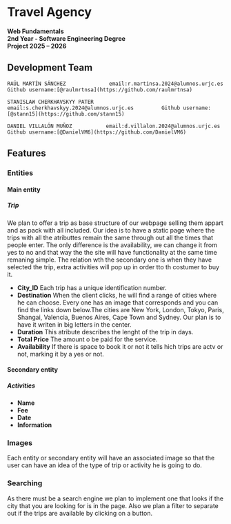 # Travel Agency 

**Web Fundamentals**  
**2nd Year - Software Engineering Degree**  
**Project 2025 – 2026**


##  Development Team
`RAÚL MARTÍN SÁNCHEZ              email:r.martinsa.2024@alumnos.urjc.es             Github username:[@raulmrtnsa](https://github.com/raulmrtnsa)` <br>

`STANISLAW CHERKHAVSKYY PATER     email:s.cherkhavskyy.2024@alumnos.urjc.es         Github username:[@stann15](https://github.com/stann15)   ` <br>

`DANIEL VILLALÓN MUÑOZ           email:d.villalon.2024@alumnos.urjc.es              Github username:[@DanielVM6](https://github.com/DanielVM6) ` <br>     

## Features 

### Entities
  
#### Main entity

##### Trip
We plan to offer a trip as base structure of our webpage selling them appart and as pack with all included. Our idea is to have a static page where the trips with all the atributtes remain the same through out all the times that people enter. The only difference is the availability, we can change it from yes to no and that way the the site will have functionality at the same time remaning simple. The relation wth the secondary one is when they have selected the trip, extra activities will pop up in order tto th costumer to buy it.

- **City_ID** Each trip has a unique identification number.
- **Destination**  When the client clicks, he will find a range of cities where he can choose. Every one has an image that corresponds and you can find the links down below.The cities are New York, London, Tokyo, Paris, Shangai, Valencia, Buenos Aires, Cape Town and Sydney. Our plan is to have it writen in big letters in the center.
- **Duration** This atribute describes the lenght of the trip in days.  
- **Total Price** The amount o be paid for the service.   
- **Availability** If there is space to book it or not it tells hich trips are actv or not, marking it by a yes or not.

#### Secondary entity

##### Activities

- **Name** 
- **Fee**  
- **Date**   
- **Information**  
  
### Images
Each entity or secondary entity will have an associated image so that the user can have an idea of ​​the type of trip or activity he is going to do.

  ### Searching
As there must be a search engine we plan to implement one that looks if the city that you are looking for is in the page. Also we plan a filter to separate out if the trips are available by clicking on a button.
